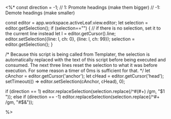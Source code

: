 <%*
const direction = -1;
// 1: Promote headings (make them bigger)
// -1: Demote headings (make smaller)

const editor = app.workspace.activeLeaf.view.editor;
let selection = editor.getSelection();
if (selection=="") {
	// if there is no selection, set it to the current line instead
	let l = editor.getCursor().line;
	editor.setSelection({line: l, ch: 0}, {line: l, ch: 99});
	selection = editor.getSelection();
}

/* Because this script is being called from Templater, the selection is automatically replaced with the text of this script before being executed and consumed.  The next three lines reset the selection to what it was before execution. For some reason a timer of 0ms is sufficient for that. */
let cAnchor = editor.getCursor('anchor');
let cHead = editor.getCursor('head');
setTimeout(() => editor.setSelection(cAnchor, cHead), 0);

if (direction == 1)
	editor.replaceSelection(selection.replace(/^#(#+) /gm, "$1 "));
else if (direction == -1)
	editor.replaceSelection(selection.replace(/^#+ /gm, "#$&"));

%>